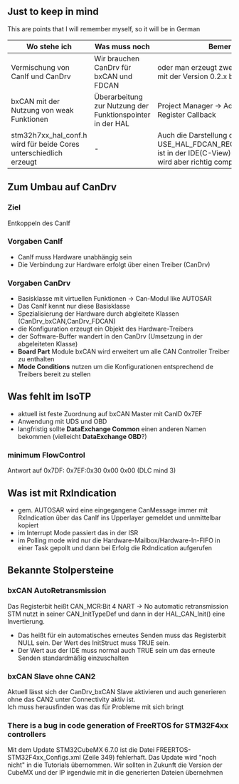 ## Just to keep in mind
This are points that I will remember myself, so it will be in German

Wo stehe ich | Was muss noch | Bemerkung
------------ | ------------- | ---------
Vermischung von CanIf und CanDrv | Wir brauchen CanDrv für bxCAN und FDCAN | oder man erzeugt zwei CanIf Klassen -> mit der Version 0.2.x bxCAN als CanDrv
bxCAN mit der Nutzung von weak Funktionen | Überarbeitung zur Nutzung der Funktionspointer in der HAL | Project Manager -> Advanced Settings -> Register Callback
stm32h7xx_hal_conf.h wird für beide Cores unterschiedlich erzeugt | - | Auch die Darstellung des #define  USE_HAL_FDCAN_REGISTER_CALLBACKS ist in der IDE(C-View) nicht gegeben. Es wird aber richtig compiliert.

## Zum Umbau auf CanDrv
### Ziel
Entkoppeln des CanIf
### Vorgaben CanIf
+ CanIf muss Hardware unabhängig sein
+ Die Verbindung zur Hardware erfolgt über einen Treiber (CanDrv)

### Vorgaben CanDrv
+ Basisklasse mit virtuellen Funktionen -> Can-Modul like AUTOSAR
+ Das CanIf kennt nur diese Basisklasse
+ Spezialisierung der Hardware durch abgleitete Klassen (CanDrv_bxCAN,CanDrv_FDCAN)
+ die Konfiguration erzeugt ein Objekt des Hardware-Treibers
+ der Software-Buffer wandert in den CanDrv (Umsetzung in der abgeleiteten Klasse)
+ **Board Part** Module bxCAN wird erweitert um alle CAN Controller Treiber zu enthalten
+ **Mode Conditions** nutzen um die Konfigurationen entsprechend de Treibers bereit zu stellen

## Was fehlt im IsoTP
+ aktuell ist feste Zuordnung auf bxCAN Master mit CanID 0x7EF
+ Anwendung mit UDS und OBD
+ langfristig sollte **DataExchange Common** einen anderen Namen bekommen (vielleicht **DataExchange OBD**?)

### minimum FlowControl 
Antwort auf 0x7DF:
0x7EF:0x30 0x00 0x00 (DLC mind 3)

## Was ist mit RxIndication
+ gem. AUTOSAR wird eine eingegangene CanMessage immer mit RxIndication über das CanIf ins Upperlayer gemeldet und unmittelbar kopiert
+ im Interrupt Mode passiert das in der ISR
+ im Polling mode wird nur die Hardware-Mailbox/Hardware-In-FIFO in einer Task gepollt und dann bei Erfolg die RxIndication aufgerufen

## Bekannte Stolpersteine
### bxCAN AutoRetransmission 
Das Registerbit heißt CAN_MCR:Bit 4 NART  -> No automatic retransmission
STM nutzt in seiner CAN_InitTypeDef und dann in der HAL_CAN_Init() eine Invertierung.  
- Das heißt für ein automatisches erneutes Senden muss das Registerbit NULL sein. Der Wert des InitStruct muss TRUE sein.
- Der Wert aus der IDE muss normal auch TRUE sein um das erneute Senden standardmäßig einzuschalten

### bxCAN Slave ohne CAN2
Aktuell lässt sich der CanDrv_bxCAN Slave aktivieren und auch generieren ohne das CAN2 unter Connectivity aktiv ist.  
Ich muss herausfinden was das für Probleme mit sich bringt

### There is a bug in code generation of FreeRTOS for STM32F4xx controllers
Mit dem Update STM32CubeMX 6.7.0 ist die Datei FREERTOS-STM32F4xx_Configs.xml (Zeile 349) fehlerhaft.
Das Update wird "noch nicht" in die Tutorials übernommen.
Wir sollten in Zukunft die Version der CubeMX und der IP irgendwie mit in die generierten Dateien übernehmen